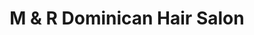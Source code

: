 ---
title: "M & R Dominican Hair Salon"
url: /hyattsville/m-und-r-dominican-hair-salon/
shop: Friseur
---